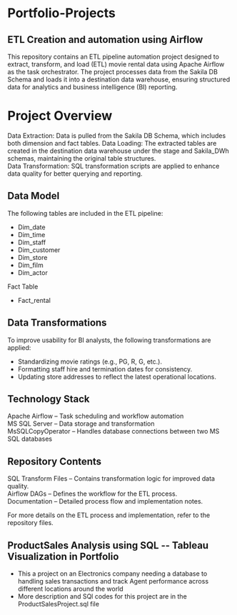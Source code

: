 # Portfolio-Projects

## ETL Creation and automation using Airflow 
This repository contains an ETL pipeline automation project designed to extract, transform, and load (ETL) movie rental data using Apache Airflow as the task orchestrator. The project processes data from the Sakila DB Schema and loads it into a destination data warehouse, ensuring structured data for analytics and business intelligence (BI) reporting.

# Project Overview 

Data Extraction: Data is pulled from the Sakila DB Schema, which includes both dimension and fact tables.
Data Loading: The extracted tables are created in the destination data warehouse under the stage and Sakila_DWh schemas, maintaining the original table structures.<br/>
Data Transformation: SQL transformation scripts are applied to enhance data quality for better querying and reporting.

## Data Model 
The following tables are included in the ETL pipeline:

- Dim_date
- Dim_time
- Dim_staff
- Dim_customer
- Dim_store
- Dim_film
- Dim_actor

Fact Table
- Fact_rental

## Data Transformations

To improve usability for BI analysts, the following transformations are applied:
- Standardizing movie ratings (e.g., PG, R, G, etc.).<br/>
- Formatting staff hire and termination dates for consistency.<br/>
- Updating store addresses to reflect the latest operational locations.

## Technology Stack
Apache Airflow – Task scheduling and workflow automation<br/>
MS SQL Server – Data storage and transformation<br/>
MsSQLCopyOperator – Handles database connections between two MS SQL databases

## Repository Contents
SQL Transform Files – Contains transformation logic for improved data quality.<br/>
Airflow DAGs – Defines the workflow for the ETL process.<br/>
Documentation – Detailed process flow and implementation notes.

For more details on the ETL process and implementation, refer to the repository files.

## ProductSales Analysis using SQL -- Tableau Visualization in Portfolio

- This a project on an Electronics company needing a database to handling sales transactions and track Agent performance across different locations around the world
- More description and SQl codes for this project are in the ProductSalesProject.sql file 



